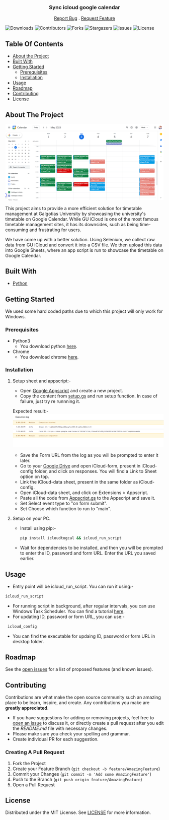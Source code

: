 
<br/>
<p align="center">
  <h3 align="center">Sync icloud google calendar</h3>

  <p align="center">
    <a href="https://github.com/fjueic/iCloud-to-Google-Calender/issues">Report Bug</a>
    .
    <a href="https://github.com/fjueic/iCloud-to-Google-Calender/issues">Request Feature</a>
  </p>
</p>

![Downloads](https://img.shields.io/github/downloads/fjueic/iCloud-to-Google-Calender/total) ![Contributors](https://img.shields.io/github/contributors/fjueic/iCloud-to-Google-Calender?color=dark-green) ![Forks](https://img.shields.io/github/forks/fjueic/iCloud-to-Google-Calender?style=social) ![Stargazers](https://img.shields.io/github/stars/fjueic/iCloud-to-Google-Calender?style=social) ![Issues](https://img.shields.io/github/issues/fjueic/iCloud-to-Google-Calender) ![License](https://img.shields.io/github/license/fjueic/iCloud-to-Google-Calender) 

## Table Of Contents

* [About the Project](#about-the-project)
* [Built With](#built-with)
* [Getting Started](#getting-started)
  * [Prerequisites](#prerequisites)
  * [Installation](#installation)
* [Usage](#usage)
* [Roadmap](#roadmap)
* [Contributing](#contributing)
* [License](#license)


## About The Project

![Screen Shot](img/Result.png)

This project aims to provide a more efficient solution for timetable management at Galgotias University by showcasing the university's timetable on Google Calendar. While GU iCloud is one of the most famous timetable management sites, it has its downsides, such as being time-consuming and frustrating for users.

We have come up with a better solution. Using Selenium, we collect raw data from GU iCloud and convert it into a CSV file. We then upload this data into Google Sheets, where an app script is run to showcase the timetable on Google Calendar. 

## Built With

* [Python](https://www.python.org/)

## Getting Started

We used some hard coded paths due to which this project will only work for Windows.

### Prerequisites

   - Python3
     - You download python [here](https://www.python.org/downloads/).
   - Chrome
     - You download chrome [here](https://www.google.com/chrome/).

### Installation

1. Setup sheet and appscript:-
   - Open [Google Appscript](https://script.google.com/home/start) and create a new project.
   - Copy the content from [setup.gs](./setup.gs) and run setup function. In case of failure, just try re runnning it.

   Expected result:-
    ![Screen Shot](img/Setup.gs%20Execution%20log.png)
   - Save the Form URL from the log as you will be prompted to enter it later.
   - Go to your [Google Drive](https://drive.google.com/) and open iCloud-form, present in iCloud-config folder, and click on responses. You will find a Link to Sheet option on top.
   - Link the iCloud-data sheet, present in the same folder as iCloud-config.
   - Open iCloud-data sheet, and click on Extensions > Appscript.
   - Paste all the code from [Appscript.gs](./Appscript.gs) to the Appscript and save it.
   - Set Select event type to "on form submit".
   - Set Choose which function to run to "main".
2. Setup on your PC.
   - Install using pip:-
     ```sh
     pip install icloudtogcal && icloud_run_script
     ```
   - Wait for dependencies to be installed, and then you will be prompted to enter the ID, password and form URL. Enter the URL you saved earlier.

## Usage

   -  Entry point will be icloud_run_script. You can run it using:-
   ```sh
   icloud_run_script
   ```
   - For running script in background, after regular intervals, you can use Windows Task Scheduler. You can find a tutorial [here](https://www.youtube.com/watch?v=n2Cr_YRQk7o).
   - For updating ID, password or form URL, you can use:-
   ```sh
    icloud_config
   ```
   - You can find the executable for updaing ID, password or form URL in desktop folder.

## Roadmap

See the [open issues](https://github.com/fjueic/iCloud-to-Google-Calender/issues) for a list of proposed features (and known issues).

## Contributing

Contributions are what make the open source community such an amazing place to be learn, inspire, and create. Any contributions you make are **greatly appreciated**.
* If you have suggestions for adding or removing projects, feel free to [open an issue](https://github.com/fjueic/iCloud-to-Google-Calender/issues/new) to discuss it, or directly create a pull request after you edit the *README.md* file with necessary changes.
* Please make sure you check your spelling and grammar.
* Create individual PR for each suggestion.
### Creating A Pull Request

1. Fork the Project
2. Create your Feature Branch (`git checkout -b feature/AmazingFeature`)
3. Commit your Changes (`git commit -m 'Add some AmazingFeature'`)
4. Push to the Branch (`git push origin feature/AmazingFeature`)
5. Open a Pull Request

## License

Distributed under the MIT License. See [LICENSE](https://github.com/fjueic/iCloud-to-Google-Calender/blob/main/LICENSE) for more information.
